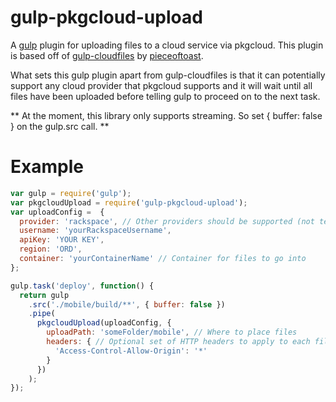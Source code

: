 # gulp-pkgcloud-upload
A [gulp](https://github.com/gulpjs/gulp) plugin for uploading files to a cloud service via pkgcloud. This plugin is based off of [gulp-cloudfiles](https://github.com/pieceoftoast/gulp-cloudfiles) by [pieceoftoast](https://github.com/pieceoftoast).

What sets this gulp plugin apart from gulp-cloudfiles is that it can potentially support any cloud provider that pkgcloud supports and it will wait until all files have been uploaded before telling gulp to proceed on to the next task.

** At the moment, this library only supports streaming. So set { buffer: false } on the gulp.src call. **

# Example
```javascript
var gulp = require('gulp');
var pkgcloudUpload = require('gulp-pkgcloud-upload');
var uploadConfig =  {
  provider: 'rackspace', // Other providers should be supported (not tested)
  username: 'yourRackspaceUsername',
  apiKey: 'YOUR KEY',
  region: 'ORD',
  container: 'yourContainerName' // Container for files to go into
};

gulp.task('deploy', function() {
  return gulp
    .src('./mobile/build/**', { buffer: false })
    .pipe(
      pkgcloudUpload(uploadConfig, {
        uploadPath: 'someFolder/mobile', // Where to place files
        headers: { // Optional set of HTTP headers to apply to each file
          'Access-Control-Allow-Origin': '*'
        }
      })
    );
});
```
